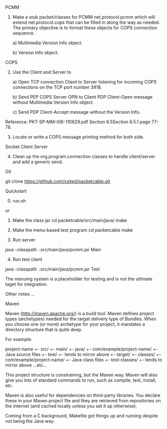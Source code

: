 PCMM

1. Make a stub packet/classes for PCMM net.protocol.pcmm which will extend net.protocol.cops that can be filled in along the way as needed.  The primary objective is to format these objects for COPS connection sequence.

	a) Multimedia Version Info object.

	b) Version Info object.


COPS

2. Use the Client and Server to 

	a) Open TCP connection Client to Server listening for incoming COPS connections on the TCP port number 3918.

	b) Send PEP COPS Server OPN to Client PDP Client-Open message without Multimedia Version Info object.

	c) Send PDP Client-Accept message without the Version Info.


Reference: PKT-SP-MM-I06-110629.pdf Section 6.5Section 6.5.1  page 77-78.

3. Locate or write a COPS message printing method for both side.

Socket Client Server

4. Clean up the org.program.connection classes to handle client/server and add a generic send.


Git

git clone https://github.com/xsited/packetcable.git

Quickstart

0. run.sh

or

1. Make the class jar
cd packetcable/src/main/java/
make

2. Make the menu-based test program
cd packetcable
make

3. Run server 

java -classpath .:src/main/java/pcmm.jar Main 

4. Run test client

java -classpath .:src/main/java/pcmm.jar Test

The menuing system is a placeholder for testing and is not the ultimate taget for integration.

Other notes ...

Maven

Maven (http://maven.apache.org/) is a build tool. Maven defines project types (archetypes) needed for the target delivery type of Bundles. When you choose one (or more) archetype for your project, it mandates a directory structure that is quite deep. 

For example:

project-name
+- src/
   +- main/
      +- java/
         +- com/example/project-name/
            +- Java source files
   +- test/
      +- tends to mirror above
+- target/
   +- classes/
      +- com/example/project-name/
         +- Java class files
   +- test-classes/
      +- tends to mirror above
...etc...

This project structure is constraining, but the Maven way.  Maven will also give you lots of standard commands to run, such as compile, test, install, etc.

Maven is also useful for dependencies on third-party libraries. You declare these in your Maven project file and they are retrieved from repositories on the internet (and cached locally unless you set it up otherwise).

Coming from a C background, Makefile got things up and running despite not being the Java way. 

